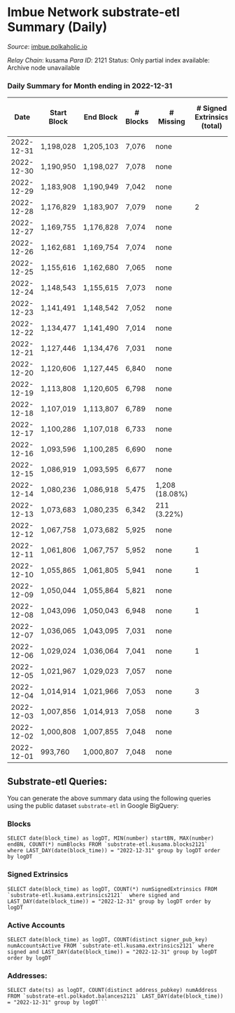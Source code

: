 # Imbue Network substrate-etl Summary (Daily)

_Source_: [imbue.polkaholic.io](https://imbue.polkaholic.io)

*Relay Chain*: kusama
*Para ID*: 2121
Status: Only partial index available: Archive node unavailable


### Daily Summary for Month ending in 2022-12-31


| Date | Start Block | End Block | # Blocks | # Missing | # Signed Extrinsics (total) | # Active Accounts | # Addresses with Balances | # Events | # Transfers | # XCM Transfers In | # XCM Transfers Out |
| ---- | ----------- | --------- | -------- | --------- | --------------------------- | ----------------- | ------------------------- | -------- | ----------- | ------------------ | ------------------- |
| 2022-12-31 | 1,198,028 | 1,205,103 | 7,076 | none  |  |  | 323 | 14,156 |   |   |   |
| 2022-12-30 | 1,190,950 | 1,198,027 | 7,078 | none  |  |  | 323 | 14,160 |   |   |   |
| 2022-12-29 | 1,183,908 | 1,190,949 | 7,042 | none  |  |  | 323 | 14,088 |   |   |   |
| 2022-12-28 | 1,176,829 | 1,183,907 | 7,079 | none  | 2 | 2 | 323 | 14,184 | 2  |   | 1  |
| 2022-12-27 | 1,169,755 | 1,176,828 | 7,074 | none  |  |  | 322 | 14,152 |   |   |   |
| 2022-12-26 | 1,162,681 | 1,169,754 | 7,074 | none  |  |  |  | 14,152 |   |   |   |
| 2022-12-25 | 1,155,616 | 1,162,680 | 7,065 | none  |  |  |  | 14,138 |   |   |   |
| 2022-12-24 | 1,148,543 | 1,155,615 | 7,073 | none  |  |  |  | 14,150 |   |   |   |
| 2022-12-23 | 1,141,491 | 1,148,542 | 7,052 | none  |  |  |  | 14,108 |   |   |   |
| 2022-12-22 | 1,134,477 | 1,141,490 | 7,014 | none  |  |  |  | 14,032 |   |   |   |
| 2022-12-21 | 1,127,446 | 1,134,476 | 7,031 | none  |  |  |  | 14,066 |   |   |   |
| 2022-12-20 | 1,120,606 | 1,127,445 | 6,840 | none  |  |  |  | 13,684 |   |   |   |
| 2022-12-19 | 1,113,808 | 1,120,605 | 6,798 | none  |  |  |  | 13,600 |   |   |   |
| 2022-12-18 | 1,107,019 | 1,113,807 | 6,789 | none  |  |  |  | 13,581 |   |   |   |
| 2022-12-17 | 1,100,286 | 1,107,018 | 6,733 | none  |  |  | 321 | 13,470 |   |   |   |
| 2022-12-16 | 1,093,596 | 1,100,285 | 6,690 | none  |  |  | 321 | 13,389 |   |   |   |
| 2022-12-15 | 1,086,919 | 1,093,595 | 6,677 | none  |  |  |  | 13,358 |   |   |   |
| 2022-12-14 | 1,080,236 | 1,086,918 | 5,475 | 1,208 (18.08%) |  |  |  | 10,956 |   |   |   |
| 2022-12-13 | 1,073,683 | 1,080,235 | 6,342 | 211 (3.22%) |  |  |  | 12,697 |   |   |   |
| 2022-12-12 | 1,067,758 | 1,073,682 | 5,925 | none  |  |  |  | 11,853 |   |   |   |
| 2022-12-11 | 1,061,806 | 1,067,757 | 5,952 | none  | 1 | 1 | 319 | 11,917 | 1  |   | 1  |
| 2022-12-10 | 1,055,865 | 1,061,805 | 5,941 | none  | 1 | 1 |  | 11,890 |   |   |   |
| 2022-12-09 | 1,050,044 | 1,055,864 | 5,821 | none  |  |  |  | 11,645 |   |   |   |
| 2022-12-08 | 1,043,096 | 1,050,043 | 6,948 | none  | 1 | 1 |  | 13,919 | 1  |   | 1  |
| 2022-12-07 | 1,036,065 | 1,043,095 | 7,031 | none  |  |  |  | 14,066 |   |   |   |
| 2022-12-06 | 1,029,024 | 1,036,064 | 7,041 | none  | 1 | 1 | 319 | 14,095 | 1  |   | 1  |
| 2022-12-05 | 1,021,967 | 1,029,023 | 7,057 | none  |  |  |  | 14,118 |   |   |   |
| 2022-12-04 | 1,014,914 | 1,021,966 | 7,053 | none  | 3 | 3 | 320 | 14,130 | 2  |   | 1  |
| 2022-12-03 | 1,007,856 | 1,014,913 | 7,058 | none  | 3 | 3 |  | 14,138 | 1  |   | 1  |
| 2022-12-02 | 1,000,808 | 1,007,855 | 7,048 | none  |  |  |  | 14,099 |   |   |   |
| 2022-12-01 | 993,760 | 1,000,807 | 7,048 | none  |  |  |  | 14,100 |   |   |   |

## Substrate-etl Queries:
You can generate the above summary data using the following queries using the public dataset `substrate-etl` in Google BigQuery:


### Blocks
```
SELECT date(block_time) as logDT, MIN(number) startBN, MAX(number) endBN, COUNT(*) numBlocks FROM `substrate-etl.kusama.blocks2121`  where LAST_DAY(date(block_time)) = "2022-12-31" group by logDT order by logDT
```


### Signed Extrinsics
```
SELECT date(block_time) as logDT, COUNT(*) numSignedExtrinsics FROM `substrate-etl.kusama.extrinsics2121`  where signed and LAST_DAY(date(block_time)) = "2022-12-31" group by logDT order by logDT
```


### Active Accounts
```
SELECT date(block_time) as logDT, COUNT(distinct signer_pub_key) numAccountsActive FROM `substrate-etl.kusama.extrinsics2121` where signed and LAST_DAY(date(block_time)) = "2022-12-31" group by logDT order by logDT
```


### Addresses:
```
SELECT date(ts) as logDT, COUNT(distinct address_pubkey) numAddress FROM `substrate-etl.polkadot.balances2121` LAST_DAY(date(block_time)) = "2022-12-31" group by logDT```

